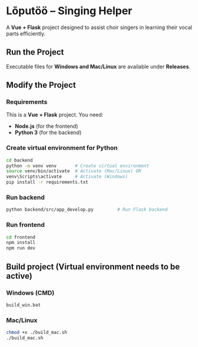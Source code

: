 # Lõputöö – Singing Helper

A **Vue + Flask** project designed to assist choir singers in learning their vocal parts efficiently.

## Run the Project

Executable files for **Windows and Mac/Linux** are available under **Releases**.

## Modify the Project

### Requirements

This is a **Vue + Flask** project. You need:

- **Node.js** (for the frontend)
- **Python 3** (for the backend)

### Create virtual environment for Python
```sh
cd backend
python -m venv venv       # Create virtual environment
source venv/bin/activate  # Activate (Mac/Linux) OR
venv\Scripts\activate     # Activate (Windows)
pip install -r requirements.txt
```
### Run backend

```sh
python backend/src/app_develop.py         # Run Flask backend
```

### Run frontend

```sh
cd frontend
npm install
npm run dev
```

## Build project (Virtual environment needs to be active)

### Windows (CMD)

```sh
build_win.bat
```

### Mac/Linux

```sh
chmod +x ./build_mac.sh
./build_mac.sh
```

